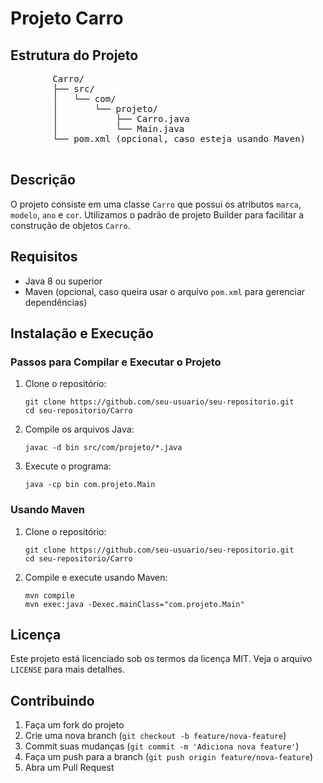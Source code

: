  <h1>Projeto Carro</h1>
        
 <h2>Estrutura do Projeto</h2>
        <pre>
        Carro/
        ├── src/
        │   └── com/
        │       └── projeto/
        │           ├── Carro.java
        │           └── Main.java
        └── pom.xml (opcional, caso esteja usando Maven)
        </pre>
        
 <h2>Descrição</h2>
 <p>O projeto consiste em uma classe <code>Carro</code> que possui os atributos <code>marca</code>, <code>modelo</code>, <code>ano</code> e <code>cor</code>. Utilizamos o padrão de projeto Builder para facilitar a construção de objetos <code>Carro</code>.</p>
        
  <h2>Requisitos</h2>
  <ul>
  <li>Java 8 ou superior</li>
  <li>Maven (opcional, caso queira usar o arquivo <code>pom.xml</code> para gerenciar dependências)</li>
  </ul>
        
 <h2>Instalação e Execução</h2>
 <h3>Passos para Compilar e Executar o Projeto</h3>
   <ol>
   <li>Clone o repositório:
    <pre><code>git clone https://github.com/seu-usuario/seu-repositorio.git
cd seu-repositorio/Carro</code></pre>
    </li>
    <li>Compile os arquivos Java:
     <pre><code>javac -d bin src/com/projeto/*.java</code></pre>
     </li>
     <li>Execute o programa:
     <pre><code>java -cp bin com.projeto.Main</code></pre>
        </li>
     </ol>
        
  <h3>Usando Maven</h3>
    <ol>
   <li>Clone o repositório:
    <pre><code>git clone https://github.com/seu-usuario/seu-repositorio.git
cd seu-repositorio/Carro</code></pre>
    </li>
    <li>Compile e execute usando Maven:
     <pre><code>mvn compile
mvn exec:java -Dexec.mainClass="com.projeto.Main"</code></pre>
     </li>
    </ol>
        
  <h2>Licença</h2>
  <p>Este projeto está licenciado sob os termos da licença MIT. Veja o arquivo <code>LICENSE</code> para mais detalhes.</p>
        
 <h2>Contribuindo</h2>
  <ol>
   <li>Faça um fork do projeto</li>
  <li>Crie uma nova branch (<code>git checkout -b feature/nova-feature</code>)</li>
   <li>Commit suas mudanças (<code>git commit -m 'Adiciona nova feature'</code>)</li>
  <li>Faça um push para a branch (<code>git push origin feature/nova-feature</code>)</li>
  <li>Abra um Pull Request</li>
   </ol>
  </div>
